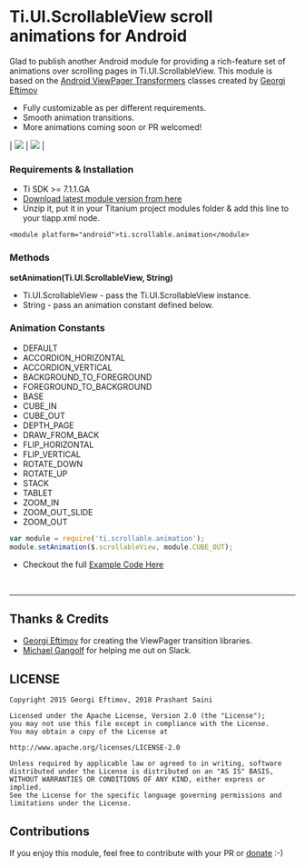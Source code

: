 # Ti.UI.ScrollableView scroll animations for Android

Glad to publish another Android module for providing a rich-feature set of animations over scrolling pages in Ti.UI.ScrollableView.
This module is based on the [Android ViewPager Transformers](https://github.com/geftimov/android-viewpager-transformers) classes created by [Georgi Eftimov](https://github.com/geftimov)


* Fully customizable as per different requirements.
* Smooth animation transitions.
* More animations coming soon or PR welcomed!


|  ![](https://github.com/prashantsaini1/scrollable_animation/blob/master/demo_1.gif)  |  ![](https://github.com/prashantsaini1/scrollable_animation/blob/master/demo_2.gif)  |


### Requirements & Installation
* Ti SDK >= 7.1.1.GA
* [Download latest module version from here](https://github.com/prashantsaini1/scrollable_animation/raw/master/android/dist/)
* Unzip it, put it in your Titanium project modules folder & add this line to your tiapp.xml <modules> node.

```
<module platform="android">ti.scrollable.animation</module>
```


### Methods
**setAnimation(Ti.UI.ScrollableView, String)**
* Ti.UI.ScrollableView - pass the Ti.UI.ScrollableView instance.
* String - pass an animation constant defined below.

### Animation Constants
* DEFAULT
* ACCORDION_HORIZONTAL
* ACCORDION_VERTICAL
* BACKGROUND_TO_FOREGROUND
* FOREGROUND_TO_BACKGROUND
* BASE
* CUBE_IN
* CUBE_OUT
* DEPTH_PAGE
* DRAW_FROM_BACK
* FLIP_HORIZONTAL
* FLIP_VERTICAL
* ROTATE_DOWN
* ROTATE_UP
* STACK
* TABLET
* ZOOM_IN
* ZOOM_OUT_SLIDE
* ZOOM_OUT

```javascript
var module = require('ti.scrollable.animation');
module.setAnimation($.scrollableView, module.CUBE_OUT);
```

* Checkout the full [Example Code Here](https://github.com/prashantsaini1/scrollable_animation/blob/master/example/app.js)

</br>


<hr/>

## Thanks & Credits
* [Georgi Eftimov](https://github.com/geftimov) for creating the ViewPager transition libraries.
* [Michael Gangolf](https://github.com/m1ga) for helping me out on Slack.

## LICENSE
    Copyright 2015 Georgi Eftimov, 2018 Prashant Saini

    Licensed under the Apache License, Version 2.0 (the "License");
    you may not use this file except in compliance with the License.
    You may obtain a copy of the License at

    http://www.apache.org/licenses/LICENSE-2.0

    Unless required by applicable law or agreed to in writing, software
    distributed under the License is distributed on an "AS IS" BASIS,
    WITHOUT WARRANTIES OR CONDITIONS OF ANY KIND, either express or implied.
    See the License for the specific language governing permissions and
    limitations under the License.

## Contributions

If you enjoy this module, feel free to contribute with your PR or [donate](https://paypal.me/prashantsainii) :-)
